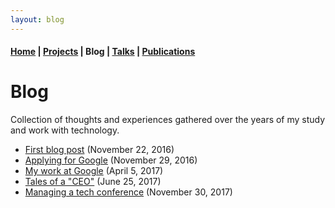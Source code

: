 ```yaml
---
layout: blog
---
```


#### [Home](/) | [Projects](/projects) | Blog | [Talks](/talks) | [Publications](/publications)

# Blog

Collection of thoughts and experiences gathered over the years of my study and work with technology.

* [First blog post](/blog/first-blog-post) (November 22, 2016)
* [Applying for Google](/blog/applying-for-google) (November 29, 2016)
* [My work at Google](/blog/my-work-at-google) (April 5, 2017)
* [Tales of a "CEO"](/blog/tales-of-a-ceo) (June 25, 2017)
* [Managing a tech conference](/blog/managing-a-tech-conference) (November 30, 2017)